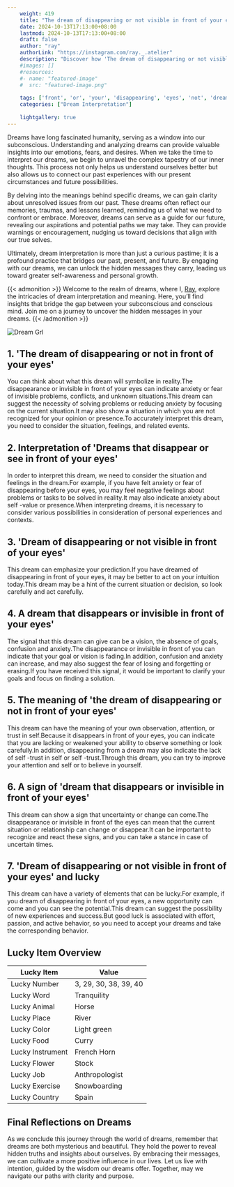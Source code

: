 ```yaml
---
    weight: 419
    title: "The dream of disappearing or not visible in front of your eyes"  # Assuming 'title' column exists
    date: 2024-10-13T17:13:00+08:00
    lastmod: 2024-10-13T17:13:00+08:00
    draft: false
    author: "ray"
    authorLink: "https://instagram.com/ray._.atelier"
    description: "Discover how 'The dream of disappearing or not visible in front of your eyes' can interpret your future and uncover its significant meanings in your life."
    #images: []
    #resources:
    #- name: "featured-image"
    #  src: "featured-image.png"
    
    tags: ['front', 'or', 'your', 'disappearing', 'eyes', 'not', 'dream', 'The', 'in', 'of', 'visible']
    categories: ["Dream Interpretation"]
    
    lightgallery: true
---
```

    
Dreams have long fascinated humanity, serving as a window into our subconscious. Understanding and analyzing dreams can provide valuable insights into our emotions, fears, and desires. When we take the time to interpret our dreams, we begin to unravel the complex tapestry of our inner thoughts. This process not only helps us understand ourselves better but also allows us to connect our past experiences with our present circumstances and future possibilities.

By delving into the meanings behind specific dreams, we can gain clarity about unresolved issues from our past. These dreams often reflect our memories, traumas, and lessons learned, reminding us of what we need to confront or embrace. Moreover, dreams can serve as a guide for our future, revealing our aspirations and potential paths we may take. They can provide warnings or encouragement, nudging us toward decisions that align with our true selves.

Ultimately, dream interpretation is more than just a curious pastime; it is a profound practice that bridges our past, present, and future. By engaging with our dreams, we can unlock the hidden messages they carry, leading us toward greater self-awareness and personal growth.

{{< admonition >}}
Welcome to the realm of dreams, where I, [Ray](https://instagram.com/ray._.atelier), explore the intricacies of dream interpretation and meaning. Here, you’ll find insights that bridge the gap between your subconscious and conscious mind. Join me on a journey to uncover the hidden messages in your dreams.
{{< /admonition >}}

![Dream Grl](https://cdn.pixabay.com/photo/2017/11/02/03/35/gothic-2910057_1280.jpg "Dream Grl")

## 1. 'The dream of disappearing or not in front of your eyes'
You can think about what this dream will symbolize in reality.The disappearance or invisible in front of your eyes can indicate anxiety or fear of invisible problems, conflicts, and unknown situations.This dream can suggest the necessity of solving problems or reducing anxiety by focusing on the current situation.It may also show a situation in which you are not recognized for your opinion or presence.To accurately interpret this dream, you need to consider the situation, feelings, and related events.

## 2. Interpretation of 'Dreams that disappear or see in front of your eyes'
In order to interpret this dream, we need to consider the situation and feelings in the dream.For example, if you have felt anxiety or fear of disappearing before your eyes, you may feel negative feelings about problems or tasks to be solved in reality.It may also indicate anxiety about self -value or presence.When interpreting dreams, it is necessary to consider various possibilities in consideration of personal experiences and contexts.

## 3. 'Dream of disappearing or not visible in front of your eyes'
This dream can emphasize your prediction.If you have dreamed of disappearing in front of your eyes, it may be better to act on your intuition today.This dream may be a hint of the current situation or decision, so look carefully and act carefully.

## 4. A dream that disappears or invisible in front of your eyes'
The signal that this dream can give can be a vision, the absence of goals, confusion and anxiety.The disappearance or invisible in front of you can indicate that your goal or vision is fading.In addition, confusion and anxiety can increase, and may also suggest the fear of losing and forgetting or erasing.If you have received this signal, it would be important to clarify your goals and focus on finding a solution.

## 5. The meaning of 'the dream of disappearing or not in front of your eyes'
This dream can have the meaning of your own observation, attention, or trust in self.Because it disappears in front of your eyes, you can indicate that you are lacking or weakened your ability to observe something or look carefully.In addition, disappearing from a dream may also indicate the lack of self -trust in self or self -trust.Through this dream, you can try to improve your attention and self or to believe in yourself.

## 6. A sign of 'dream that disappears or invisible in front of your eyes'
This dream can show a sign that uncertainty or change can come.The disappearance or invisible in front of the eyes can mean that the current situation or relationship can change or disappear.It can be important to recognize and react these signs, and you can take a stance in case of uncertain times.

## 7. 'Dream of disappearing or not visible in front of your eyes' and lucky
This dream can have a variety of elements that can be lucky.For example, if you dream of disappearing in front of your eyes, a new opportunity can come and you can see the potential.This dream can suggest the possibility of new experiences and success.But good luck is associated with effort, passion, and active behavior, so you need to accept your dreams and take the corresponding behavior.

## Lucky Item Overview
| Lucky Item          | Value              |
|---------------|--------------------|
| Lucky Number        | 3, 29, 30, 38, 39, 40  |
| Lucky Word          | Tranquility |
| Lucky Animal        | Horse |
| Lucky Place         | River     |
| Lucky Color         | Light green     |
| Lucky Food          | Curry      |
| Lucky Instrument    | French Horn |
| Lucky Flower        | Stock    |
| Lucky Job           | Anthropologist       |
| Lucky Exercise      | Snowboarding  |
| Lucky Country       | Spain    |


##  Final Reflections on Dreams

As we conclude this journey through the world of dreams, remember that dreams are both mysterious and beautiful. They hold the power to reveal hidden truths and insights about ourselves. By embracing their messages, we can cultivate a more positive influence in our lives. Let us live with intention, guided by the wisdom our dreams offer. Together, may we navigate our paths with clarity and purpose.
